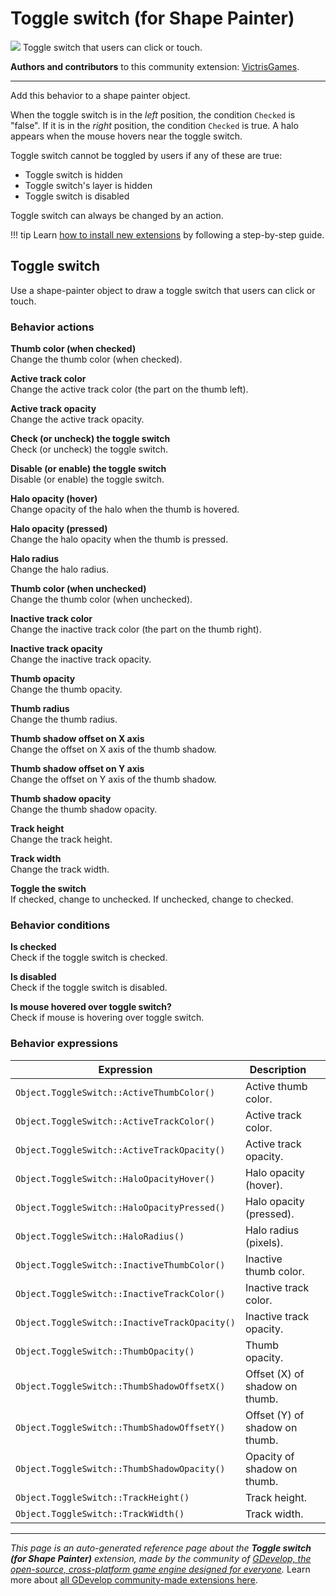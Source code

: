 # Toggle switch (for Shape Painter)

<img src="https://resources.gdevelop-app.com/assets/Icons/Glyphster Pack/Master/SVG/Interface Elements/Interface Elements_interface_ui_toggle_switch.svg" class="extension-icon"></img>
Toggle switch that users can click or touch.

**Authors and contributors** to this community extension: [VictrisGames](https://gd.games/VictrisGames).

---

Add this behavior to a shape painter object.

When the toggle switch is in the *left* position, the condition `Checked` is "false". If it is in the *right* position, the condition `Checked` is true.
A halo appears when the mouse hovers near the toggle switch.

Toggle switch cannot be toggled by users if any of these are true:

- Toggle switch is hidden
- Toggle switch's layer is hidden
- Toggle switch is disabled

Toggle switch can always be changed by an action.

!!! tip
    Learn [how to install new extensions](/gdevelop5/extensions/search) by following a step-by-step guide.



## Toggle switch 

Use a shape-painter object to draw a toggle switch that users can click or touch. 

### Behavior actions

**Thumb color (when checked)**  
Change the thumb color (when checked).

**Active track color**  
Change the active track color (the part on the thumb left).

**Active track opacity**  
Change the active track opacity.

**Check (or uncheck) the toggle switch**  
Check (or uncheck) the toggle switch.

**Disable (or enable) the toggle switch**  
Disable (or enable) the toggle switch.

**Halo opacity (hover)**  
Change opacity of the halo when the thumb is hovered.

**Halo opacity (pressed)**  
Change the halo opacity when the thumb is pressed.

**Halo radius**  
Change the halo radius.

**Thumb color (when unchecked)**  
Change the thumb color (when unchecked).

**Inactive track color**  
Change the inactive track color (the part on the thumb right).

**Inactive track opacity**  
Change the inactive track opacity.

**Thumb opacity**  
Change the thumb opacity.

**Thumb radius**  
Change the thumb radius.

**Thumb shadow offset on X axis**  
Change the offset on X axis of the thumb shadow.

**Thumb shadow offset on Y axis**  
Change the offset on Y axis of the thumb shadow.

**Thumb shadow opacity**  
Change the thumb shadow opacity.

**Track height**  
Change the track height.

**Track width**  
Change the track width.

**Toggle the switch**  
If checked, change to unchecked. If unchecked, change to checked.

### Behavior conditions

**Is checked**  
Check if the toggle switch is checked.

**Is disabled**  
Check if the toggle switch is disabled.

**Is mouse hovered over toggle switch?**  
Check if mouse is hovering over toggle switch.

### Behavior expressions

| Expression | Description |  |
|-----|-----|-----|
| `Object.ToggleSwitch::ActiveThumbColor()` | Active thumb color. ||
| `Object.ToggleSwitch::ActiveTrackColor()` | Active track color. ||
| `Object.ToggleSwitch::ActiveTrackOpacity()` | Active track opacity. ||
| `Object.ToggleSwitch::HaloOpacityHover()` | Halo opacity (hover). ||
| `Object.ToggleSwitch::HaloOpacityPressed()` | Halo opacity (pressed). ||
| `Object.ToggleSwitch::HaloRadius()` | Halo radius (pixels). ||
| `Object.ToggleSwitch::InactiveThumbColor()` | Inactive thumb color. ||
| `Object.ToggleSwitch::InactiveTrackColor()` | Inactive track color. ||
| `Object.ToggleSwitch::InactiveTrackOpacity()` | Inactive track opacity. ||
| `Object.ToggleSwitch::ThumbOpacity()` | Thumb opacity. ||
| `Object.ToggleSwitch::ThumbShadowOffsetX()` | Offset (X) of shadow on thumb. ||
| `Object.ToggleSwitch::ThumbShadowOffsetY()` | Offset (Y) of shadow on thumb. ||
| `Object.ToggleSwitch::ThumbShadowOpacity()` | Opacity of shadow on thumb. ||
| `Object.ToggleSwitch::TrackHeight()` | Track height. ||
| `Object.ToggleSwitch::TrackWidth()` | Track width. ||

---

*This page is an auto-generated reference page about the **Toggle switch (for Shape Painter)** extension, made by the community of [GDevelop, the open-source, cross-platform game engine designed for everyone](https://gdevelop.io/).* Learn more about [all GDevelop community-made extensions here](/gdevelop5/extensions).